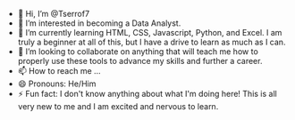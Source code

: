 - 👋 Hi, I’m @Tserrof7
- 👀 I’m interested in becoming a Data Analyst.
- 🌱 I’m currently learning HTML, CSS, Javascript, Python, and Excel. I am truly a beginner at all of this, but I have a drive to learn as much as I can.
- 💞️ I’m looking to collaborate on anything that will teach me how to properly use these tools to advance my skills and further a career.
- 📫 How to reach me ...
- 😄 Pronouns: He/Him
- ⚡ Fun fact: I don't know anything about what I'm doing here! This is all very new to me and I am excited and nervous to learn.

<!---
Tserrof7/Tserrof7 is a ✨ special ✨ repository because its `README.md` (this file) appears on your GitHub profile.
You can click the Preview link to take a look at your changes.
--->
